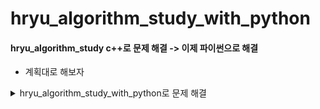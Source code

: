 # hryu_algorithm_study_with_python


#### hryu_algorithm_study c++로 문제 해결 -> 이제 파이썬으로 해결
- 계획대로 해보자

<details>
<summary>hryu_algorithm_study_with_python로 문제 해결</summary>
<div markdown="1">

#### 노션주소 https://www.notion.so/how-to-algorithm_study-hryu-dc135bded1b44b098c7302cd63a3295e

##### 이코테 2회차 마무리하면 두개 먼저 해결
0. [코드업](https://www.codeup.kr/)

1. [삼성 A형 기출 문제](https://www.acmicpc.net/workbook/view/2771)

2. [프로그래머스](https://programmers.co.kr/learn/challenges)

1번 마무리 하면 아래 두개 + 프로그래머스

3. [solved.ac](https://solved.ac/problems/level/11)

4. [삼성 sw 역량 테스트 기출 문제](https://www.acmicpc.net/workbook/view/1152)

5. [프로그래머스](https://programmers.co.kr/learn/challenges)

<details>
<summary>daily solution commit</summary>
<div markdown="1">



## 0310

- 정렬

  - part2
    - 예제
    - 위에서아래로
    - 성적이낮은순서대로
    - 두배열의원소교체

  - part3
    - 국영수
    - 카드정렬하기


## 0311

- 정렬
  - part3
    - 안테나
    - 실패율  
- 이진탐색
  - part2
    -  예제
    - 부품찾기
    - 떡볶이만들기
- dp
  - part2
    - 예제
    - 1로만들기
    
## 0315

- dp
  - part3
    - 정수삼각형
    - 퇴사

## 0316

- dp
  - part3
    - 금광
    - 병사배치하기

## 0317

- 그리디
  - part2
    - 1로만들기

## 0318

- 그리디
  - part3
    - 곱하기혹은더하기
    - 만들수없는금액
    - 모험가길드
    - 문자열뒤집기
    - 볼링공고르기

## 0319

- 그리디
  - part3
    - 무지먹방라이브(나중에 다시 => 넘어려움)

- 구현
  - part2
    - 예제
    - 게임개발(잘 못함 turn left )
    - 왕실의나이트
  - part3
    - 문자열압축
    - 럭키스트레이트
  
- dfs_bfs

  - part2

    - 예제_종료조건있는재귀
    - 예제_팩토리얼
    - 예제_인접리스트
    - 예제_dfs (로직을 외우자)
    - 예제_bfs (로직을 외우자)
    - 음료수얼려먹기
    - 미로탈출
  
## 0322
- dfs_bfs
    - part3
        - 연구소
    
## 0323
- dfs_bfs   => bfsdfs 구현 부분 적응 잘 안됨 => 문제 마니 풀어보기 + 연습 필요
    - part3
        - 연산자끼워넣기
        - 특정거리의도시찾기
- 코드업
    - 파이썬기초100
      - 6000 ~ 6008 입출력 해결
- 프로그래머스
    - 해시
      - 완주하지못한선수(L1)

## 0324

- 코드업
    - 파이썬기초100
      - 6009 ~ 6016 
- dfs_bfs
    - part3
      - 감시피하기(푸는중)
- 프로그래머스
    - 해시
        - 완주하지못한선수
        - 전화번호목록
        - 위장
        - 베스트앨범(푸는중)



## 0325

- 코드업
    - 파이썬기초100
        - 6017 ~ 6024
- 프로그래머스
    - 해시
        - 베스트앨범

## 0326

- 프로그래머스
    - 힙
        - 더맵게
        - 디스크컨트롤러 (푸는중)
        - 이중우선순위큐
    - 스택큐
        - 기능개발
        - 주식가격
        - 다리지나는트럭
    
## 0327

- 프로그래머스
    - 스택큐
        - 프린터
    - 정렬
        - k번째수
        - 가장큰수
        - H-INDEX (푸는중)
    - 완전탐색
        - 모의고사

## 0327

- 프로그래머스
    - 완전탐색
        - 소수찾기 (다시, itertools 순열 조합 익히자)

        - 카펫

## 0330

- 코드업
    - 파이썬기초100
        - 6025 ~ 6031

## 0331

- 프로그래머스
    - 그리디
        - 체육복
        - 조이스틱(미해결)
        - 큰수만들기
        - 구명보트
        - 단속카메라(거의해결 풀이2개마무리)

</div>
</details>    


## 이코테  part 2&3

| part 2&3 이코테    | 그리디                                                       | 구현                                           | DFS/BFS                                               | 정렬                                        |
| ----------- | ------------------------------------------------------------ | ---------------------------------------------- | ----------------------------------------------------- | ------------------------------------------- |
| 리뷰필      | 모험가길드(논리정립&그대로구현)                              | 왕실의나이트, 예제(문자열재정렬,시각,상하좌우) | 예제(dfs,bfs,종료조건재귀)음료수얼려먹기,미로탈출, 특정거리의 도시찾기 | 두배열의원소교체,국영수,카드정렬하기,안테나 |
| 어려운 문제 | 무지먹방라이브(그냥어려움), 만들수없는금액(아이디어어려움),볼링공고르기(조건확인및 논리&단순화) | 게임개발(잘 못함), 문자열압축(어려움)          | 미로탈출,연구소(함수여러개), 연산자끼워넣기(백트래킹),감시피하기(연구소랑 비슷,구현능력딸림) | 실패율                                      |
|             | 이진탐색                                                     | DP                                             | 최단경로                                              | DP기타 그래프 이론                          |
| 리뷰필      | 부품찾기,떡볶이만들기                                        | 1로만들기, 정수삼각형, 금광                    |                                                       |                                             |
| 어려운 문제 |                                                              | 퇴사, 병사배치하기                             |                                                       |                                             |

## 코드업

|        | 파이썬100기초  |
| ------ | -------------- |
| 리뷰필 | 6019 6024 6030 6031     |
| 어려운 | 6020 6021 6022 6027 6028 6029 |

## 프로그래머스

|        | 해시                                                         | 힙                                              | 스택큐                                                       |
| ------ | ------------------------------------------------------------ | ----------------------------------------------- | ------------------------------------------------------------ |
| 풀어본 | [L1]완주하지못한선수(ZIP,SET)<br>[L2]전화번호목록<br>[L2]위장(dic or 여러방법)<br> | [L2]더맵게<br>                                  | [L2]다리를지나는트럭<br>[L2]주식가격<br>[L2]기능개발(문자열처리!)<br> |
| 어려운 | [L3]베스트앨범                                               | [L3]이중우선순위큐<br>[L3el디크스컨트롤러(못품) | [L2]프린터                                                   |

  

|        | 정렬                                              | 완전탐색 | 탐욕법 |
| ------ | ------------------------------------------------- | -------- | ------ |
| 풀어본 | [L1]k번째수<br>[L2]가장큰수<br>[L2]H-인데스(두잇) | [L1]모의고사<br>[L2]카펫 | 체육복, 구명보트(커서이용)     |
| 어려운 |                                                   | [L2]소수찾기(itertools익히기) | 조이스틱, 큰수만들기(스택활용), 단속카메라      |

  